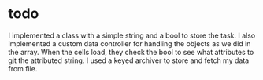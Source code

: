 todo
====
I implemented a class with a simple string and a bool to store the task.  I also implemented a custom data controller 
for handling the objects as we did in the array.  When the cells load, they check the bool to see what attributes to 
git the attributed string.  I used a keyed archiver to store and fetch my data from file.
